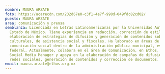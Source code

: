 ```yaml
---
nombre: MAURA ARZATE
foto: https://ucarecdn.com/232d67e0-c3f1-4e7f-990d-049fdc82cd02/
puesto: MAURA ARZATE
area: comunicación y prensa
semblanza: Licenciada en Letras Latinoamericanas por la Universidad Autónoma del
  Estado de México. Tiene experiencia en redacción, corrección de estilo,
  elaboración de estrategias de difusión y generación de contenidos sobre temas
  culturales, de asistencia social y fiscales. Ha laborado en áreas de
  comunicación social dentro de la administración pública municipal, estatal y
  federal. Actualmente, colabora en el área de Comunicación, en Ethos, donde es
  Social Media Manager y apoya en la elaboración de campañas de difusión para
  redes sociales, generación de contenidos y corrección de documentos.
email: maura.arzate@ethos.org.mx
---
```

